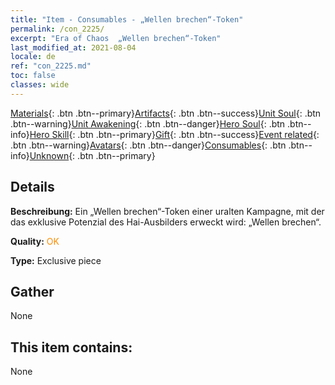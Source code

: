 ```yaml
---
title: "Item - Consumables - „Wellen brechen“-Token"
permalink: /con_2225/
excerpt: "Era of Chaos  „Wellen brechen“-Token"
last_modified_at: 2021-08-04
locale: de
ref: "con_2225.md"
toc: false
classes: wide
---
```

 [Materials](/ItemsDE/){: .btn .btn--primary}[Artifacts](/ItemsDE/Artifacts/){: .btn .btn--success}[Unit Soul](/ItemsDE/UnitSoul/){: .btn .btn--warning}[Unit Awakening](/ItemsDE/UnitAwakening/){: .btn .btn--danger}[Hero Soul](/ItemsDE/HeroSoul/){: .btn .btn--info}[Hero Skill](/ItemsDE/HeroSkill/){: .btn .btn--primary}[Gift](/ItemsDE/Gift/){: .btn .btn--success}[Event related](/ItemsDE/Events/){: .btn .btn--warning}[Avatars](/ItemsDE/Avatars/){: .btn .btn--danger}[Consumables](/ItemsDE/Consumables/){: .btn .btn--info}[Unknown](/ItemsDE/Unknown/){: .btn .btn--primary}

## Details
 **Beschreibung:** Ein „Wellen brechen“-Token einer uralten Kampagne, mit der das exklusive Potenzial des Hai-Ausbilders erweckt wird: „Wellen brechen“.

 **Quality:** <span style="color: #FF8C00">OK</span>

 **Type:** Exclusive piece

## Gather

  None

## This item contains:

  None

